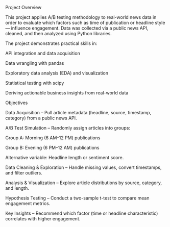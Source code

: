 Project Overview


This project applies A/B testing methodology to real-world news data in order to evaluate which factors such as time of publication or headline style — influence engagement. Data was collected via a public news API, cleaned, and then analyzed using Python libraries.

The project demonstrates practical skills in:

API integration and data acquisition

Data wrangling with pandas

Exploratory data analysis (EDA) and visualization

Statistical testing with scipy

Deriving actionable business insights from real-world data




Objectives

Data Acquisition – Pull article metadata (headline, source, timestamp, category) from a public news API.


A/B Test Simulation – Randomly assign articles into groups:

Group A: Morning (6 AM–12 PM) publications

Group B: Evening (6 PM–12 AM) publications

Alternative variable: Headline length or sentiment score.


Data Cleaning & Exploration – Handle missing values, convert timestamps, and filter outliers.


Analysis & Visualization – Explore article distributions by source, category, and length.


Hypothesis Testing – Conduct a two-sample t-test to compare mean engagement metrics.


Key Insights – Recommend which factor (time or headline characteristic) correlates with higher engagement.

